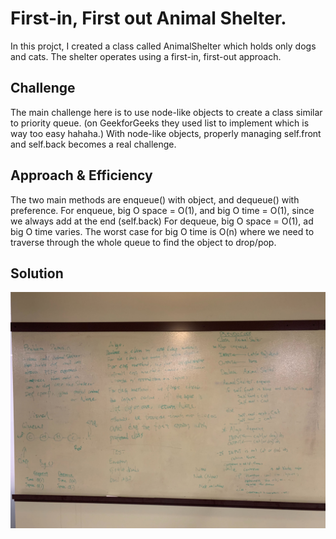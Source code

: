 # First-in, First out Animal Shelter.
<!-- Short summary or background information -->
In this projct, I created a class called AnimalShelter which holds only dogs and cats. The shelter operates using a first-in, first-out approach.

## Challenge
<!-- Description of the challenge -->
The main challenge here is to use node-like objects to create a class similar to priority queue. (on GeekforGeeks they used list to implement which is way too easy hahaha.)
With node-like objects, properly managing self.front and self.back becomes a real challenge.

## Approach & Efficiency
<!-- What approach did you take? Why? What is the Big O space/time for this approach? -->
The two main methods are enqueue() with object, and dequeue() with preference.
For enqueue, big O space = O(1), and big O time = O(1), since we always add at the end (self.back)
For dequeue, big O space = O(1), ad big O time varies. The worst case for big O time is O(n) where we need to traverse through the whole queue to find the object to drop/pop.

## Solution
<!-- Embedded whiteboard image -->
![code_challenge12_whiteboard](https://github.com/tobyatgithub/data_structure_and_algorithms/blob/master/assets/code_challenge12.jpg)
